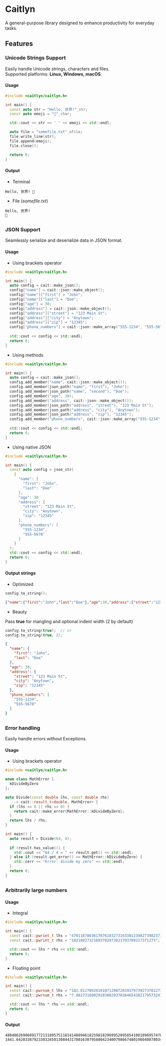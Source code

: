 # Caitlyn
A general-purpose library designed to enhance productivity for everyday tasks.

## Features

### Unicode Strings Support
Easily handle Unicode strings, characters and files.\
Supported platforms: **Linux, Windows, macOS**.

#### Usage
```c++
#include <caitlyn/caitlyn.h>

int main() {
  const auto str = "Hello, 世界!"_str;
  const auto emoji = "🙂"_char;

  std::cout << str << ' ' << emoji << std::endl;

  auto file = "somefile.txt"_ofile;
  file.write_line(str);
  file.append(emoji);
  file.close();

  return 0;
}
```
#### Output
- Terminal
```text
Hello, 世界! 🙂
```
- File (_somefile.txt_)
```text
Hello, 世界!
🙂
```
##

### JSON Support
Seamlessly serialize and deserialize data in JSON format.

#### Usage
- Using brackets operator
```c++
#include <caitlyn/caitlyn.h>

int main() {
  auto config = cait::make_json();
  config["name"] = cait::json::make_object();
  config["name"]["first"] = "John";
  config["name"]["last"] = "Doe";
  config["age"] = 30;
  config["address"] = cait::json::make_object();
  config["address"]["street"] = "123 Main St";
  config["address"]["city"] = "Anytown";
  config["address"]["zip"] = "12345";
  config["phone_numbers"] = cait::json::make_array("555-1234", "555-5678");
  
  std::cout << config << std::endl;
  return 0;
}
```

- Using methods
```c++
#include <caitlyn/caitlyn.h>

int main() {
  auto config = cait::make_json();
  config.add_member("name", cait::json::make_object());
  config.add_member(json_path("name", "first"), "John");
  config.add_member(json_path("name", "second"), "Doe");
  config.add_member("age", 30);
  config.add_member("address", cait::json::make_object());
  config.add_member(json_path("address", "street"), "123 Main St");
  config.add_member(json_path("address", "city"), "Anytown");
  config.add_member(json_path("address", "zip"), "12345");
  config.add_member("phone_numbers", cait::json::make_array("555-1234", "555-5678"));
  
  std::cout << config << std::endl;
  return 0;
}
```
- Using native JSON
```c++
#include <caitlyn/caitlyn.h>

int main() {
  const auto config = json_str(
    {
      "name": {
        "first": "John",
        "last": "Doe"
      },
      "age": 30
      "address": {
        "street": "123 Main St",
        "city": "Anytown",
        "zip": "12345"
      },
      "phone_numbers": [
        "555-1234",
        "555-5678"
      ]
    }
  );
  std::cout << config << std::endl;
  return 0;
}
```
#### Output strings
- Optimized
```c++
config.to_string();
```
```json
{"name":{"first":"John","last":"Doe"},"age":30,"address":{"street":"123 Main St","city":"Anytown","zip":"12345"},"phone_numbers":["555-1234","555-5678"]}
```
- Beauty

Pass **true** for mangling and optional indent width (2 by default)
```c++
config.to_string(true);  // or
config.to_string(true, 2);
```
```json
{
  "name": {
    "first": "John",
    "last": "Doe"
  },
  "age": 30,
  "address": {
    "street": "123 Main St",
    "city": "Anytown",
    "zip": "12345"
  },
  "phone_numbers": [
    "555-1234",
    "555-5678"
  ]
}
```
##

### Error handling
Easily handle errors without Exceptions.

#### Usage
- Using brackets operator
```c++
#include <caitlyn/caitlyn.h>

enum class MathError {
  kDivideByZero
};

auto Divide(const double lhs, const double rhs)
    -> cait::result_t<double, MathError> {
  if (lhs == 0 || rhs == 0) {
    return cait::make_error{MathError::kDivideByZero};
  }
  return lhs / rhs;
}

int main() {
  auto result = Divide(64, 4);
  
  if (result.has_value()) {
    std::cout << "64 / 4 = " << result.get() << std::endl;
  } else if (result.get_error() == MathError::kDivideByZero) {
    std::cerr << "Error: divide by zero" << std::endl;
  }
  return 0;
}
```
##

### Arbitrarily large numbers

#### Usage
- Integral
```c++
#include <caitlyn/caitlyn.h>

int main() {
  const cait::pwrint_t lhs = "47011878636176761032731633812398273982371829";
  const cait::pwrint_t rhs = "10218827321893782973821793709217371273";

  std::cout << lhs * rhs << std::endl;
  return 0;
}
```
- Floating point
```c++
#include <caitlyn/caitlyn.h>

int main() {
  const cait::pwrnum_t lhs = "182.81278920101871298728193797392737812737";
  const cait::pwrnum_t rhs = "7.8827318902910380293782646543821795732418";

  std::cout << lhs * rhs << std::endl;
  return 0;
}
```
#### Output
```text
480406269860917721318957511814148894618259818296995209585410018969574705029068317
1441.64203387923303265813084431780163079588042340079866748019604087803446244208066
```

